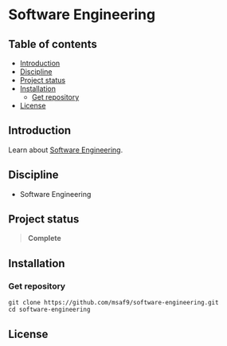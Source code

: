 <h1> Software Engineering </h1>

<h2>Table of contents</h2>

- [Introduction](#introduction)
- [Discipline](#discipline)
- [Project status](#project-status)
- [Installation](#installation)
  - [Get repository](#get-repository)
- [License](#license)

## Introduction

Learn about [Software Engineering](https://msaf9.github.io/software-engineering/).

## Discipline

- Software Engineering

## Project status

> **Complete**

## Installation

### Get repository

```git
git clone https://github.com/msaf9/software-engineering.git
cd software-engineering
```

## License

